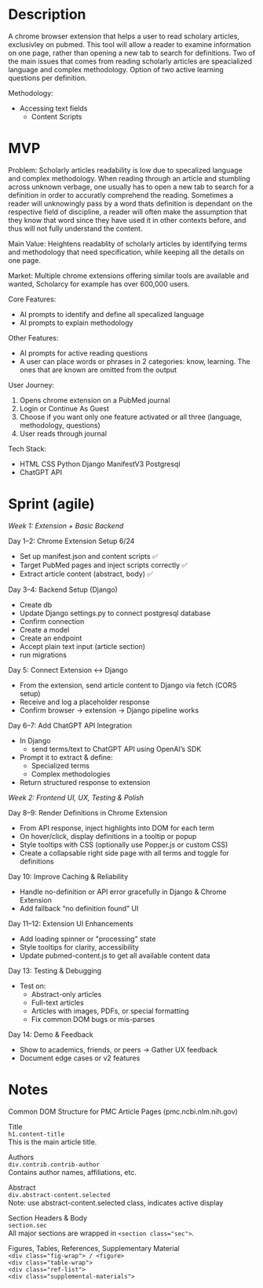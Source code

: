 # Description
A chrome browser extension that helps a user to read scholary articles, exclusivley on pubmed. This tool will allow a reader to examine information on one page, rather than opening a new tab to search for definitions. Two of the main issues that comes from reading scholarly articles are speacialized language and complex methodology. Option of two active learning questions per definition.

Methodology:
- Accessing text fields 
  - Content Scripts 


# MVP 
Problem: 
Scholarly articles readability is low due to specalized language and complex methodology. When reading through an article and stumbling across unknown verbage, one usually has to open a new tab to search for a definition in order to accuratly comprehend the reading. Sometimes a reader will unknowingly pass by a word thats definition is dependant on the respective field of discipline, a reader will often make the assumption that they know that word since they have used it in other contexts before, and thus will not fully understand the content.

Main Value: 
Heightens readablity of scholarly articles by identifying terms and methodology that need specification, while keeping all the details on one page. 

Market: 
Multiple chrome extensions offering similar tools are available and wanted, Scholarcy for example has over 600,000 users.

Core Features:
- AI prompts to identify and define all specalized language
- AI prompts to explain methodology 

Other Features:
- AI prompts for active reading questions
- A user can place words or phrases in 2 categories: know, learning. The ones that are known are omitted from the output

User Journey:
1. Opens chrome extension on a PubMed journal 
2. Login or Continue As Guest
3. Choose if you want only one feature activated or all three (language, methodology, questions)
4. User reads through journal 

Tech Stack:
- HTML CSS Python Django ManifestV3 Postgresql
- ChatGPT API







# Sprint (agile)

*Week 1: Extension + Basic Backend*

Day 1–2: Chrome Extension Setup 6/24
- Set up manifest.json and content scripts ✅ 
- Target PubMed pages and inject scripts correctly ✅ 
- Extract article content (abstract, body) ✅ 

Day 3–4: Backend Setup (Django)
- Create db
- Update Django settings.py to connect postgresql database
- Confirm connection
- Create a model
- Create an endpoint
- Accept plain text input (article section)
- run migrations

Day 5: Connect Extension ↔ Django
- From the extension, send article content to Django via fetch (CORS setup)
- Receive and log a placeholder response
- Confirm browser → extension → Django pipeline works

Day 6–7: Add ChatGPT API Integration
- In Django 
  - send terms/text to ChatGPT API using OpenAI’s SDK
- Prompt it to extract & define:
  - Specialized terms
  - Complex methodologies
-  Return structured response to extension




*Week 2: Frontend UI, UX, Testing & Polish*

Day 8–9: Render Definitions in Chrome Extension
- From API response, inject highlights into DOM for each term
- On hover/click, display definitions in a tooltip or popup
- Style tooltips with CSS (optionally use Popper.js or custom CSS)
- Create a collapsable right side page with all terms and toggle for definitions  

Day 10: Improve Caching & Reliability
- Handle no-definition or API error gracefully in Django & Chrome Extension
- Add fallback “no definition found” UI

Day 11–12: Extension UI Enhancements
- Add loading spinner or "processing" state
- Style tooltips for clarity, accessibility
- Update pubmed-content.js to get all available content data 

Day 13: Testing & Debugging
- Test on:
  - Abstract-only articles
  - Full-text articles
  - Articles with images, PDFs, or special formatting
  - Fix common DOM bugs or mis-parses

Day 14: Demo & Feedback
- Show to academics, friends, or peers -> Gather UX feedback
- Document edge cases or v2 features 



# Notes
Common DOM Structure for PMC Article Pages (pmc.ncbi.nlm.nih.gov)

Title <br>
`h1.content-title`<br>
This is the main article title. <br>

Authors <br>
`div.contrib.contrib-author`<br>
Contains author names, affiliations, etc.<br>

Abstract <br>
`div.abstract-content.selected`<br>
Note: use abstract-content.selected class, indicates active display <br>

Section Headers & Body<br>
`section.sec`<br>
All major sections are wrapped in `<section class="sec">`.<br>

Figures, Tables, References, Supplementary Material<br>
`<div class="fig-wrap"> / <figure>` <br>
`<div class="table-wrap">`<br>
`<div class="ref-list">`<br>
`<div class="supplemental-materials">`<br>